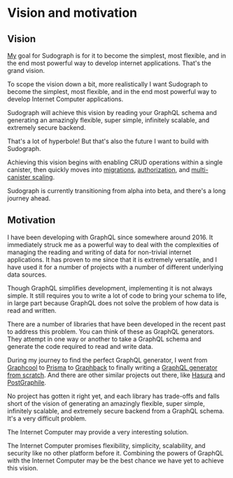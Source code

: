 # Vision and motivation

## Vision

[My](https://twitter.com/lastmjs) goal for Sudograph is for it to become the simplest, most flexible, and in the end most powerful way to develop internet applications. That's the grand vision.

To scope the vision down a bit, more realistically I want Sudograph to become the simplest, most flexible, and in the end most powerful way to develop Internet Computer applications.

Sudograph will achieve this vision by reading your GraphQL schema and generating an amazingly flexible, super simple, infinitely scalable, and extremely secure backend.

That's a lot of hyperbole! But that's also the future I want to build with Sudograph.

Achieving this vision begins with enabling CRUD operations within a single canister, then quickly moves into [migrations](./migrations.md), [authorization](authorization.md), and [multi-canister scaling](./multi-canister-scaling.md).

Sudograph is currently transitioning from alpha into beta, and there's a long journey ahead.

## Motivation

I have been developing with GraphQL since somewhere around 2016. It immediately struck me as a powerful way to deal with the complexities of managing the reading and writing of data for non-trivial internet applications. It has proven to me since that it is extremely versatile, and I have used it for a number of projects with a number of different underlying data sources.

Though GraphQL simplifies development, implementing it is not always simple. It still requires you to write a lot of code to bring your schema to life, in large part because GraphQL does not solve the problem of how data is read and written.

There are a number of libraries that have been developed in the recent past to address this problem. You can think of these as GraphQL generators. They attempt in one way or another to take a GraphQL schema and generate the code required to read and write data.

During my journey to find the perfect GraphQL generator, I went from [Graphcool](https://github.com/Graphcool/graphcool-framework) to [Prisma](https://github.com/prisma/prisma1) to [Graphback](https://github.com/aerogear/graphback) to finally writing a [GraphQL generator from scratch](https://github.com/jillsoffice/graphql-sql-builder). And there are other similar projects out there, like [Hasura](https://github.com/hasura/graphql-engine) and [PostGraphile](https://github.com/graphile/postgraphile).

No project has gotten it right yet, and each library has trade-offs and falls short of the vision of generating an amazingly flexible, super simple, infinitely scalable, and extremely secure backend from a GraphQL schema. It's a very difficult problem.

The Internet Computer may provide a very interesting solution.

The Internet Computer promises flexibility, simplicity, scalability, and security like no other platform before it. Combining the powers of GraphQL with the Internet Computer may be the best chance we have yet to achieve this vision.